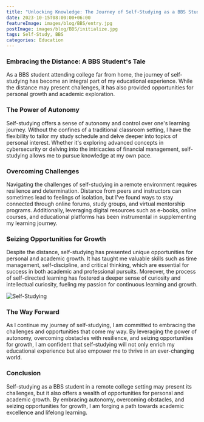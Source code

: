 ```yaml
---
title: "Unlocking Knowledge: The Journey of Self-Studying as a BBS Student"
date: 2023-10-15T08:00:00+06:00
featureImage: images/blog/BBS/entry.jpg
postImage: images/blog/BBS/initialize.jpg
tags: Self-Study, BBS
categories: Education
---
```


### Embracing the Distance: A BBS Student's Tale
As a BBS student attending college far from home, the journey of self-studying has become an integral part of my educational experience. While the distance may present challenges, it has also provided opportunities for personal growth and academic exploration.

### The Power of Autonomy
Self-studying offers a sense of autonomy and control over one's learning journey. Without the confines of a traditional classroom setting, I have the flexibility to tailor my study schedule and delve deeper into topics of personal interest. Whether it's exploring advanced concepts in cybersecurity or delving into the intricacies of financial management, self-studying allows me to pursue knowledge at my own pace.

### Overcoming Challenges
Navigating the challenges of self-studying in a remote environment requires resilience and determination. Distance from peers and instructors can sometimes lead to feelings of isolation, but I've found ways to stay connected through online forums, study groups, and virtual mentorship programs. Additionally, leveraging digital resources such as e-books, online courses, and educational platforms has been instrumental in supplementing my learning journey.

### Seizing Opportunities for Growth
Despite the distance, self-studying has presented unique opportunities for personal and academic growth. It has taught me valuable skills such as time management, self-discipline, and critical thinking, which are essential for success in both academic and professional pursuits. Moreover, the process of self-directed learning has fostered a deeper sense of curiosity and intellectual curiosity, fueling my passion for continuous learning and growth.

![Self-Studying](/images/blog/BBS/study.jpg)

### The Way Forward
As I continue my journey of self-studying, I am committed to embracing the challenges and opportunities that come my way. By leveraging the power of autonomy, overcoming obstacles with resilience, and seizing opportunities for growth, I am confident that self-studying will not only enrich my educational experience but also empower me to thrive in an ever-changing world.

### Conclusion
Self-studying as a BBS student in a remote college setting may present its challenges, but it also offers a wealth of opportunities for personal and academic growth. By embracing autonomy, overcoming obstacles, and seizing opportunities for growth, I am forging a path towards academic excellence and lifelong learning.

